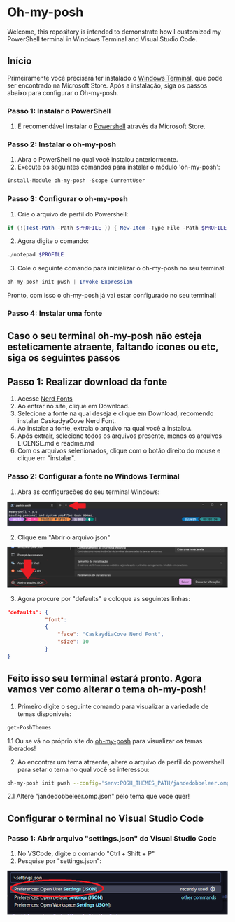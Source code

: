 # Oh-my-posh

Welcome, this repository is intended to demonstrate how I customized my PowerShell terminal in Windows Terminal and Visual Studio Code.

## Início

Primeiramente você precisará ter instalado o [Windows Terminal](https://aka.ms/terminal), que pode ser encontrado na Microsoft Store. Após a instalação, siga os passos abaixo para configurar o Oh-my-posh.

### Passo 1: Instalar o PowerShell

1. É recomendável instalar o [Powershell](https://apps.microsoft.com/store/detail/powershell/9MZ1SNWT0N5D?hl=pt-br&gl=br) através da Microsoft Store.

### Passo 2: Instalar o oh-my-posh

1. Abra o PowerShell no qual você instalou anteriormente.
2. Execute os seguintes comandos para instalar o módulo 'oh-my-posh':

```powershell
Install-Module oh-my-posh -Scope CurrentUser
```

### Passo 3: Configurar o oh-my-posh

1. Crie o arquivo de perfil do Powershell:

```powershell
if (!(Test-Path -Path $PROFILE )) { New-Item -Type File -Path $PROFILE -Force }
```
2. Agora digite o comando:

```powershell
./notepad $PROFILE
```

3. Cole o seguinte comando para inicializar o oh-my-posh no seu terminal:

```powershell
oh-my-posh init pwsh | Invoke-Expression
```

Pronto, com isso o oh-my-posh já vai estar configurado no seu terminal!

### Passo 4: Instalar uma fonte

## Caso o seu terminal oh-my-posh não esteja esteticamente atraente, faltando ícones ou etc, siga os seguintes passos
## Passo 1: Realizar download da fonte

1. Acesse [Nerd Fonts](https://www.nerdfonts.com/)
2. Ao entrar no site, clique em Download.
3. Selecione a fonte na qual deseja e clique em Download, recomendo instalar CaskadyaCove Nerd Font.
4. Ao instalar a fonte, extraia o arquivo na qual você a instalou.
5. Após extrair, selecione todos os arquivos presente, menos os arquivos LICENSE.md e readme.md
6. Com os arquivos selenionados, clique com o botão direito do mouse e clique em "instalar".

### Passo 2: Configurar a fonte no Windows Terminal

1. Abra as configurações do seu terminal Windows:

![iamgem_config](https://github.com/CaioSmith/Oh-my-posh/blob/526d4acf8b55034183c80ee40b3cb97289017cda/image_git.png)

2. Clique em "Abrir o arquivo json"

![imagem_config](https://github.com/CaioSmith/Oh-my-posh/blob/b4d1013252249b50fc92ada0c07f1e289e23371b/image_config_pwsh.png)

3. Agora procure por "defaults" e coloque as seguintes linhas:

```json
"defaults": {
            "font": 
            {
                "face": "CaskaydiaCove Nerd Font",
                "size": 10
            }
}
```

## Feito isso seu terminal estará pronto. Agora vamos ver como alterar o tema oh-my-posh!

1. Primeiro digite o seguinte comando para visualizar a variedade de temas disponiveis: 
```powershell
get-PoshThemes
```

1.1 Ou se vá no próprio site do [oh-my-posh](https://ohmyposh.dev/docs/themes) para visualizar os temas liberados!

2. Ao encontrar um tema atraente, altere o arquivo de perfil do powershell para setar o tema no qual você se interessou:
```bash
oh-my-posh init pwsh --config='$env:POSH_THEMES_PATH/jandedobbeleer.omp.json' | Invoke-Expression
```

2.1 Altere "jandedobbeleer.omp.json" pelo tema que você quer!

## Configurar o terminal no Visual Studio Code

### Passo 1: Abrir arquivo "settings.json" do Visual Studio Code

1. No VSCode, digite o comando "Ctrl + Shift + P"
2. Pesquise por "settings.json":

![Image_config_vscode](https://github.com/CaioSmith/Oh-my-posh/blob/ee638773a927f499e7a0be81f3bb8a132d3149bb/config_vscode.png)